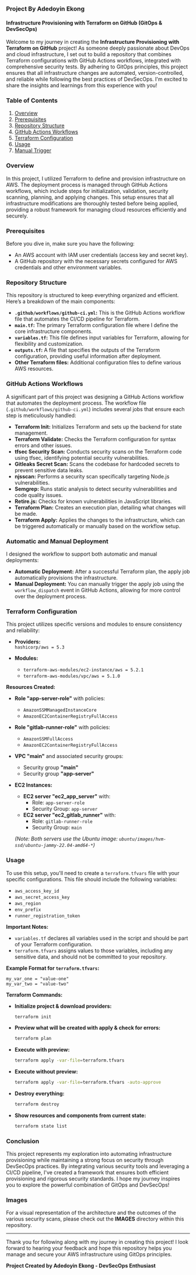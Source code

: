 

### Project By Adedoyin Ekong

#### **Infrastructure Provisioning with Terraform on GitHub (GitOps & DevSecOps)**

Welcome to my journey in creating the **Infrastructure Provisioning with Terraform on GitHub** project! As someone deeply passionate about DevOps and cloud infrastructure, I set out to build a repository that combines Terraform configurations with GitHub Actions workflows, integrated with comprehensive security tests. By adhering to GitOps principles, this project ensures that all infrastructure changes are automated, version-controlled, and reliable while following the best practices of DevSecOps. I'm excited to share the insights and learnings from this experience with you!

### Table of Contents

1. [Overview](#overview)
2. [Prerequisites](#prerequisites)
3. [Repository Structure](#repository-structure)
4. [GitHub Actions Workflows](#github-actions-workflows)
5. [Terraform Configuration](#terraform-configuration)
6. [Usage](#usage)
7. [Manual Trigger](#manual-trigger)

### Overview

In this project, I utilized Terraform to define and provision infrastructure on AWS. The deployment process is managed through GitHub Actions workflows, which include steps for initialization, validation, security scanning, planning, and applying changes. This setup ensures that all infrastructure modifications are thoroughly tested before being applied, providing a robust framework for managing cloud resources efficiently and securely.

### Prerequisites

Before you dive in, make sure you have the following:

- An AWS account with IAM user credentials (access key and secret key).
- A GitHub repository with the necessary secrets configured for AWS credentials and other environment variables.

### Repository Structure

This repository is structured to keep everything organized and efficient. Here’s a breakdown of the main components:

- **`.github/workflows/github-ci.yml`:** This is the GitHub Actions workflow file that automates the CI/CD pipeline for Terraform.
- **`main.tf`:** The primary Terraform configuration file where I define the core infrastructure components.
- **`variables.tf`:** This file defines input variables for Terraform, allowing for flexibility and customization.
- **`outputs.tf`:** A file that specifies the outputs of the Terraform configuration, providing useful information after deployment.
- **Other Terraform files:** Additional configuration files to define various AWS resources.

### GitHub Actions Workflows

A significant part of this project was designing a GitHub Actions workflow that automates the deployment process. The workflow file (`.github/workflows/github-ci.yml`) includes several jobs that ensure each step is meticulously handled:

- **Terraform Init:** Initializes Terraform and sets up the backend for state management.
- **Terraform Validate:** Checks the Terraform configuration for syntax errors and other issues.
- **tfsec Security Scan:** Conducts security scans on the Terraform code using tfsec, identifying potential security vulnerabilities.
- **Gitleaks Secret Scan:** Scans the codebase for hardcoded secrets to prevent sensitive data leaks.
- **njsscan:** Performs a security scan specifically targeting Node.js vulnerabilities.
- **Semgrep:** Runs static analysis to detect security vulnerabilities and code quality issues.
- **Retire.js:** Checks for known vulnerabilities in JavaScript libraries.
- **Terraform Plan:** Creates an execution plan, detailing what changes will be made.
- **Terraform Apply:** Applies the changes to the infrastructure, which can be triggered automatically or manually based on the workflow setup.

### Automatic and Manual Deployment

I designed the workflow to support both automatic and manual deployments:

- **Automatic Deployment:** After a successful Terraform plan, the apply job automatically provisions the infrastructure.
- **Manual Deployment:** You can manually trigger the apply job using the `workflow_dispatch` event in GitHub Actions, allowing for more control over the deployment process.

### Terraform Configuration

This project utilizes specific versions and modules to ensure consistency and reliability:

- **Providers:**  
  `hashicorp/aws = 5.3`

- **Modules:**  
  - `terraform-aws-modules/ec2-instance/aws = 5.2.1`  
  - `terraform-aws-modules/vpc/aws = 5.1.0`

**Resources Created:**

- **Role "app-server-role"** with policies:
  - `AmazonSSMManagedInstanceCore`
  - `AmazonEC2ContainerRegistryFullAccess`

- **Role "gitlab-runner-role"** with policies:
  - `AmazonSSMFullAccess`
  - `AmazonEC2ContainerRegistryFullAccess`

- **VPC "main"** and associated security groups:
  - Security group **"main"**
  - Security group **"app-server"**

- **EC2 Instances:**
  - **EC2 server "ec2_app_server"** with:
    - Role: `app-server-role`
    - Security Group: `app-server`
  - **EC2 server "ec2_gitlab_runner"** with:
    - Role: `gitlab-runner-role`
    - Security Group: `main`
  
  *(Note: Both servers use the Ubuntu image: `ubuntu/images/hvm-ssd/ubuntu-jammy-22.04-amd64-*`)*

### Usage

To use this setup, you'll need to create a `terraform.tfvars` file with your specific configurations. This file should include the following variables:

- `aws_access_key_id`
- `aws_secret_access_key`
- `aws_region`
- `env_prefix`
- `runner_registration_token`

**Important Notes:**

- `variables.tf` declares all variables used in the script and should be part of your Terraform configuration.
- `terraform.tfvars` assigns values to those variables, including any sensitive data, and should not be committed to your repository.

**Example Format for `terraform.tfvars`:**
```hcl
my_var_one = "value-one"
my_var_two = "value-two"
```

**Terraform Commands:**

- **Initialize project & download providers:**
  ```bash
  terraform init
  ```
- **Preview what will be created with apply & check for errors:**
  ```bash
  terraform plan
  ```
- **Execute with preview:**
  ```bash
  terraform apply -var-file=terraform.tfvars
  ```
- **Execute without preview:**
  ```bash
  terraform apply -var-file=terraform.tfvars -auto-approve
  ```
- **Destroy everything:**
  ```bash
  terraform destroy
  ```
- **Show resources and components from current state:**
  ```bash
  terraform state list
  ```

### Conclusion

This project represents my exploration into automating infrastructure provisioning while maintaining a strong focus on security through DevSecOps practices. By integrating various security tools and leveraging a CI/CD pipeline, I've created a framework that ensures both efficient provisioning and rigorous security standards. I hope my journey inspires you to explore the powerful combination of GitOps and DevSecOps!

### Images

For a visual representation of the architecture and the outcomes of the various security scans, please check out the **IMAGES** directory within this repository.

---

Thank you for following along with my journey in creating this project! I look forward to hearing your feedback and hope this repository helps you manage and secure your AWS infrastructure using GitOps principles.

**Project Created by Adedoyin Ekong - DevSecOps Enthusiast**
